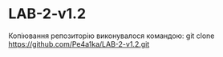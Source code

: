 # LAB-2-v1.2

Копіювання репозиторію виконувалося командою:
git clone https://github.com/Pe4a1ka/LAB-2-v1.2.git

